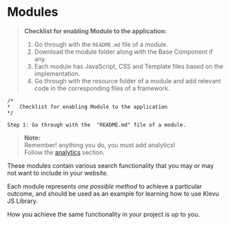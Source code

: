 # Modules

> **Checklist for enabling Module to the application:**  
> 1) Go through with the  `README.md` file of a module.  
> 2) Download the module folder along with the Base Component if any.  
> 3) Each module has JavaScript, CSS and Template files based on the implementation.  
> 4) Go through with the resource folder of a module and add relevant code in the corresponding files of a framework.  

```t
/*
*   Checklist for enabling Module to the application
*/

Step 1: Go through with the  "README.md" file of a module.  

```

> **Note:**  
> Remember! anything you do, you must add analytics!    
> Follow the [analytics](/getting-started/6-analytics) section. 

These modules contain various search functionality that you may or may not
want to include in your website.

Each module represents *one possible method* to achieve a particular outcome,
and should be used as an example for learning how to use Klevu JS Library.

How you achieve the same functionality in your project is up to you.
